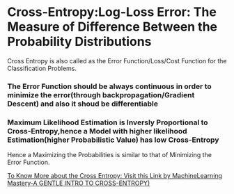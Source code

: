 <h1>Cross-Entropy:Log-Loss Error: The Measure of Difference Between the Probability Distributions</h1>

Cross Entropy is also called as the Error Function/Loss/Cost Function for the Classification Problems.

<h3>The Error Function should be always continuous in order to minimize the error(through backpropagation/Gradient Descent) and also it shoud be differentiable</h3>

<h3>Maximum Likelihood Estimation is Inversly Proportional to Cross-Entropy,hence a Model with higher likelihood Estimation(higher Probabilistic Value) has low Cross-Entropy</h3>

Hence a Maximizing the Probabilities is similar to that of Minimizing the Error Function.

[To Know More about the Cross Entropy: Visit this Link by MachineLearning Mastery-A GENTLE INTRO TO CROSS-ENTROPY)](https://machinelearningmastery.com/cross-entropy-for-machine-learning/)
